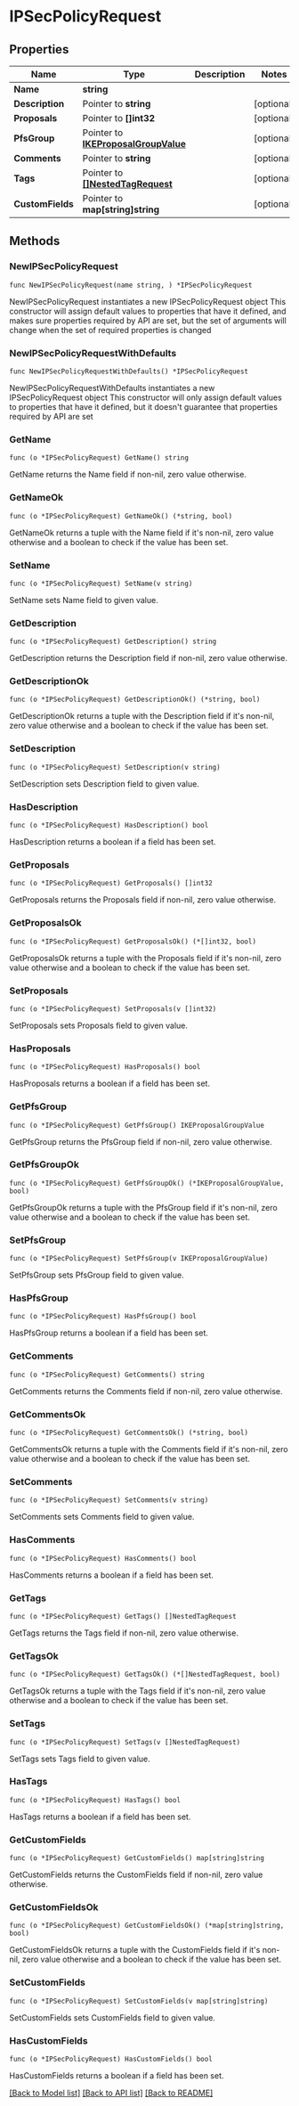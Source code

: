 # IPSecPolicyRequest

## Properties

Name | Type | Description | Notes
------------ | ------------- | ------------- | -------------
**Name** | **string** |  | 
**Description** | Pointer to **string** |  | [optional] 
**Proposals** | Pointer to **[]int32** |  | [optional] 
**PfsGroup** | Pointer to [**IKEProposalGroupValue**](IKEProposalGroupValue.md) |  | [optional] 
**Comments** | Pointer to **string** |  | [optional] 
**Tags** | Pointer to [**[]NestedTagRequest**](NestedTagRequest.md) |  | [optional] 
**CustomFields** | Pointer to **map[string]string** |  | [optional] 

## Methods

### NewIPSecPolicyRequest

`func NewIPSecPolicyRequest(name string, ) *IPSecPolicyRequest`

NewIPSecPolicyRequest instantiates a new IPSecPolicyRequest object
This constructor will assign default values to properties that have it defined,
and makes sure properties required by API are set, but the set of arguments
will change when the set of required properties is changed

### NewIPSecPolicyRequestWithDefaults

`func NewIPSecPolicyRequestWithDefaults() *IPSecPolicyRequest`

NewIPSecPolicyRequestWithDefaults instantiates a new IPSecPolicyRequest object
This constructor will only assign default values to properties that have it defined,
but it doesn't guarantee that properties required by API are set

### GetName

`func (o *IPSecPolicyRequest) GetName() string`

GetName returns the Name field if non-nil, zero value otherwise.

### GetNameOk

`func (o *IPSecPolicyRequest) GetNameOk() (*string, bool)`

GetNameOk returns a tuple with the Name field if it's non-nil, zero value otherwise
and a boolean to check if the value has been set.

### SetName

`func (o *IPSecPolicyRequest) SetName(v string)`

SetName sets Name field to given value.


### GetDescription

`func (o *IPSecPolicyRequest) GetDescription() string`

GetDescription returns the Description field if non-nil, zero value otherwise.

### GetDescriptionOk

`func (o *IPSecPolicyRequest) GetDescriptionOk() (*string, bool)`

GetDescriptionOk returns a tuple with the Description field if it's non-nil, zero value otherwise
and a boolean to check if the value has been set.

### SetDescription

`func (o *IPSecPolicyRequest) SetDescription(v string)`

SetDescription sets Description field to given value.

### HasDescription

`func (o *IPSecPolicyRequest) HasDescription() bool`

HasDescription returns a boolean if a field has been set.

### GetProposals

`func (o *IPSecPolicyRequest) GetProposals() []int32`

GetProposals returns the Proposals field if non-nil, zero value otherwise.

### GetProposalsOk

`func (o *IPSecPolicyRequest) GetProposalsOk() (*[]int32, bool)`

GetProposalsOk returns a tuple with the Proposals field if it's non-nil, zero value otherwise
and a boolean to check if the value has been set.

### SetProposals

`func (o *IPSecPolicyRequest) SetProposals(v []int32)`

SetProposals sets Proposals field to given value.

### HasProposals

`func (o *IPSecPolicyRequest) HasProposals() bool`

HasProposals returns a boolean if a field has been set.

### GetPfsGroup

`func (o *IPSecPolicyRequest) GetPfsGroup() IKEProposalGroupValue`

GetPfsGroup returns the PfsGroup field if non-nil, zero value otherwise.

### GetPfsGroupOk

`func (o *IPSecPolicyRequest) GetPfsGroupOk() (*IKEProposalGroupValue, bool)`

GetPfsGroupOk returns a tuple with the PfsGroup field if it's non-nil, zero value otherwise
and a boolean to check if the value has been set.

### SetPfsGroup

`func (o *IPSecPolicyRequest) SetPfsGroup(v IKEProposalGroupValue)`

SetPfsGroup sets PfsGroup field to given value.

### HasPfsGroup

`func (o *IPSecPolicyRequest) HasPfsGroup() bool`

HasPfsGroup returns a boolean if a field has been set.

### GetComments

`func (o *IPSecPolicyRequest) GetComments() string`

GetComments returns the Comments field if non-nil, zero value otherwise.

### GetCommentsOk

`func (o *IPSecPolicyRequest) GetCommentsOk() (*string, bool)`

GetCommentsOk returns a tuple with the Comments field if it's non-nil, zero value otherwise
and a boolean to check if the value has been set.

### SetComments

`func (o *IPSecPolicyRequest) SetComments(v string)`

SetComments sets Comments field to given value.

### HasComments

`func (o *IPSecPolicyRequest) HasComments() bool`

HasComments returns a boolean if a field has been set.

### GetTags

`func (o *IPSecPolicyRequest) GetTags() []NestedTagRequest`

GetTags returns the Tags field if non-nil, zero value otherwise.

### GetTagsOk

`func (o *IPSecPolicyRequest) GetTagsOk() (*[]NestedTagRequest, bool)`

GetTagsOk returns a tuple with the Tags field if it's non-nil, zero value otherwise
and a boolean to check if the value has been set.

### SetTags

`func (o *IPSecPolicyRequest) SetTags(v []NestedTagRequest)`

SetTags sets Tags field to given value.

### HasTags

`func (o *IPSecPolicyRequest) HasTags() bool`

HasTags returns a boolean if a field has been set.

### GetCustomFields

`func (o *IPSecPolicyRequest) GetCustomFields() map[string]string`

GetCustomFields returns the CustomFields field if non-nil, zero value otherwise.

### GetCustomFieldsOk

`func (o *IPSecPolicyRequest) GetCustomFieldsOk() (*map[string]string, bool)`

GetCustomFieldsOk returns a tuple with the CustomFields field if it's non-nil, zero value otherwise
and a boolean to check if the value has been set.

### SetCustomFields

`func (o *IPSecPolicyRequest) SetCustomFields(v map[string]string)`

SetCustomFields sets CustomFields field to given value.

### HasCustomFields

`func (o *IPSecPolicyRequest) HasCustomFields() bool`

HasCustomFields returns a boolean if a field has been set.


[[Back to Model list]](../README.md#documentation-for-models) [[Back to API list]](../README.md#documentation-for-api-endpoints) [[Back to README]](../README.md)


